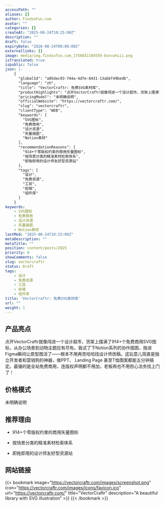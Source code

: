```yaml
---
accessPath: ""
aliases: []
author: FindsoFun.com
avatar: ""
categories: []
createAt: "2025-08-24T10:25:00Z"
description: ""
draft: false
expiryDate: "2026-08-24T00:00:00Z"
externallinks: []
image: media/img.findsofun.com_1756031104559-bsncwhiii.png
isTranslated: true
ispublic: false
json: |-
    {
      "globalId": "a05dec93-744a-4d7e-8431-13abbf49bedb",
      "language": "zh",
      "title": "VectorCraftr: 免费SVG素材库",
      "productHighlights": "点开VectorCraftr就像闯进一个设计超市，货架上摆满了914+个免费商用SVG图标，从办公场景到动物主题应有尽有。我试了下Notion系列的协作插图，拖进Figma瞬间让原型图活了——根本不用再苦哈哈找设计师改稿。这玩意儿简直是独立开发者和营销狗的神器，做PPT、 Landing Page 甚至T恤图案都能五分钟搞定。最骚的是全站免费商用，连版权声明都不用加，老板再也不用担心法务找上门了！",
      "pricingModel": "未明确说明",
      "officialWebsite": "https://vectorcraftr.com/",
      "slug": "vectorcraftr",
      "clientType": "WEB",
      "keywords": [
        "SVG图标",
        "免费商用",
        "设计资源",
        "矢量插图",
        "Notion素材"
      ],
      "recommendationReasons": [
        "914+个零版权约束的商用矢量图标",
        "按场景分类的精准素材检索体系",
        "即拖即用的设计师友好型资源站"
      ],
      "tags": [
        "设计",
        "免费资源",
        "工具",
        "前端",
        "组件库"
      ]
    }
keywords:
    - SVG图标
    - 免费商用
    - 设计资源
    - 矢量插图
    - Notion素材
lastMod: "2025-08-24T10:25:00Z"
metaDescription: ""
metaTitle: ""
position: content/posts/2025
priority: 0
showComments: false
slug: vectorcraftr
status: Draft
tags:
    - 设计
    - 免费资源
    - 工具
    - 前端
    - 组件库
title: 'VectorCraftr: 免费SVG素材库'
url: ""
weight: 1
---
```

## 产品亮点
点开VectorCraftr就像闯进一个设计超市，货架上摆满了914+个免费商用SVG图标，从办公场景到动物主题应有尽有。我试了下Notion系列的协作插图，拖进Figma瞬间让原型图活了——根本不用再苦哈哈找设计师改稿。这玩意儿简直是独立开发者和营销狗的神器，做PPT、 Landing Page 甚至T恤图案都能五分钟搞定。最骚的是全站免费商用，连版权声明都不用加，老板再也不用担心法务找上门了！

## 价格模式
<!--more-->未明确说明

## 推荐理由
- 914+个零版权约束的商用矢量图标

- 按场景分类的精准素材检索体系

- 即拖即用的设计师友好型资源站

## 网站链接
{{< bookmark image="https://vectorcraftr.com/images/screenshot.png" icon="https://vectorcraftr.com/images/icons/favicon.ico" url="https://vectorcraftr.com/" title="VectorCraftr" description="A beautiful library with SVG illustration" >}}
{{< /bookmark >}}

